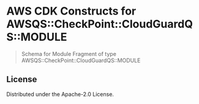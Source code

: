 # AWS CDK Constructs for AWSQS::CheckPoint::CloudGuardQS::MODULE

> Schema for Module Fragment of type AWSQS::CheckPoint::CloudGuardQS::MODULE


## License

Distributed under the Apache-2.0 License.
